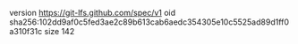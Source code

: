 version https://git-lfs.github.com/spec/v1
oid sha256:102dd9af0c5fed3ae2c89b613cab6aedc354305e10c5525ad89d1ff0a310f31c
size 142
